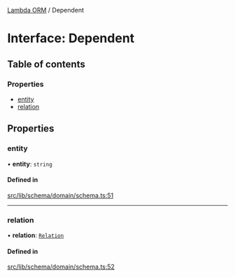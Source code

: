 [Lambda ORM](../README.md) / Dependent

# Interface: Dependent

## Table of contents

### Properties

- [entity](Dependent.md#entity)
- [relation](Dependent.md#relation)

## Properties

### entity

• **entity**: `string`

#### Defined in

[src/lib/schema/domain/schema.ts:51](https://github.com/FlavioLionelRita/lambdaorm/blob/a13846db/src/lib/schema/domain/schema.ts#L51)

___

### relation

• **relation**: [`Relation`](Relation.md)

#### Defined in

[src/lib/schema/domain/schema.ts:52](https://github.com/FlavioLionelRita/lambdaorm/blob/a13846db/src/lib/schema/domain/schema.ts#L52)
